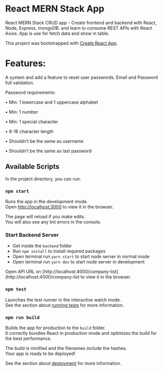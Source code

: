 # React MERN Stack App

React MERN Stack CRUD app - Create frontend and backend with React, Node, Express, mongoDB. and learn to consume REST APIs with React Axios.
App is use for fetch data and show in table.

This project was bootstrapped with [Create React App](https://github.com/facebook/create-react-app).
# Features:
A system and add a feature to reset user passwords.
Email and Password full validation.

Password requirements:

• Min: 1 lowercase and 1 uppercase alphabet

• Min: 1 number

• Min: 1 special character

• 8-16 character length

• Shouldn’t be the same as username

• Shouldn’t be the same as last password
## Available Scripts

In the project directory, you can run:

### `npm start`

Runs the app in the development mode.<br>
Open [http://localhost:3000](http://localhost:3000) to view it in the browser.

The page will reload if you make edits.<br>
You will also see any lint errors in the console.

### Start Backend Server

- Get inside the `backend` folder
- Run `npm install` to install required packages 
- Open terminal run `yarn start` to start node server in normal mode
- Open terminal run `yarn dev` to start node server in development 

Open API URL on [http://localhost:4000/company-list](http://localhost:4000/company-list to view it in the browser.


### `npm test`

Launches the test runner in the interactive watch mode.<br>
See the section about [running tests](https://facebook.github.io/create-react-app/docs/running-tests) for more information.

### `npm run build`

Builds the app for production to the `build` folder.<br>
It correctly bundles React in production mode and optimizes the build for the best performance.

The build is minified and the filenames include the hashes.<br>
Your app is ready to be deployed!

See the section about [deployment](https://facebook.github.io/create-react-app/docs/deployment) for more information.

